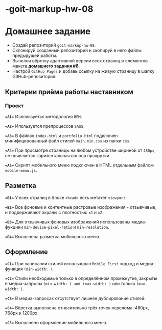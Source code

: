 # -goit-markup-hw-08

# Домашнее задание

- Создай репозиторий `goit-markup-hw-08`.
- Склонируй созданный репозиторий и скопируй в него файлы предыдущей работы.
- Выполни вёрстку адаптивной версии всех страниц и элементов макета
  [**домашнего задания #8**](<https://www.figma.com/file/1ehrLBauvVFu4mVhxsHzyZ/Web-Studio-(Version-2.1)?node-id=0%3A1&t=ViRPunStmVlaZm3I-0>).
- Настрой `GitHub Pages` и добавь ссылку на живую страницу в шапку
  GitHub-репозитория.

## Критерии приёма работы наставником

### Проект

**`«A1»`** Используется методология `BEM`.

**`«A2»`** Ипользуется препроцессов `SASS`.

**`«A3»`** В файлах `index.html` и `portfolio.html` подключен минифицированный
файл стилей `main.min.css` из папки `css`.

**`«A4»`** При просмотре страницы на любом устройстве шириной от `480px`, не
появляется горизонтальная полоса прокрутки.

**`«A5»`** Скрипт мобильного меню подключен в HTML отдельным файлом
`mobile-menu.js`.

## Разметка

**`«B1»`** У всех страниц в блоке `<head>` есть метатег `viewport`.

**`«B2»`** Все фоновые и контентные растровые изображения - отзывчивые, и
поддерживают экраны с плотностью `x1` и `x2`.

<!-- **`«B3»`** Для отзывчивых контентных изображений использован элемент `<img>` с
атрибутом `srcset` и дескриптором `x`. -->

**`«B3»`** Для отзывчивых фоновых изображений использованы медиа-фукцнии
`min-device-pixel-ratio` и `min-resolution`.

**`«B4»`** Выполнена разметка мобильного меню.

## Оформление

**`«C1»`** При написании стилей использован `Mobile First` подход и
медиа-функция `(min-width: )`.

**`«C2»`** Стили необходимые только в определённом промежутке, закрыты в
медиа-запросы `(min-width: ) and (max-width: )` или только `(max-width: )`.

**`«C3»`** В медиа-запросах отсутствует лишнее дублирование стилей.

**`«C4»`** Вёрстка выполнена относительно трёх точек перелома: 480px, 768px и
1200px.

**`«C5»`** Выполнено оформление мобильного меню.
